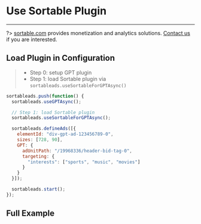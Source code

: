 # Use Sortable Plugin

---

?> [sortable.com](https://sortable.com) provides monetization and analytics solutions. [Contact us](https://sortable.com/contact-us/) if you are interested.

## Load Plugin in Configuration

> * Step 0: setup GPT plugin
> * Step 1: load Sortable plugin via `sortableads.useSortableForGPTAsync()`


```js
sortableads.push(function() {
  sortableads.useGPTAsync();

  // Step 1: load Sortable plugin
  sortableads.useSortableForGPTAsync();

  sortableads.defineAds([{
    elementId: "div-gpt-ad-123456789-0",
    sizes: [728, 90],
    GPT: {
      adUnitPath: "/19968336/header-bid-tag-0",
      targeting: {
        "interests": ["sports", "music", "movies"]
      }
    }
  }]);

  sortableads.start();
});
```

## Full Example

[](//jsfiddle.net/vqv8r7np/166/embedded/html,result/?sortableads_debug=true ':include :type=iframe width=100% height=700 allowpaymentrequest allowfullscreen frameborder=0')
